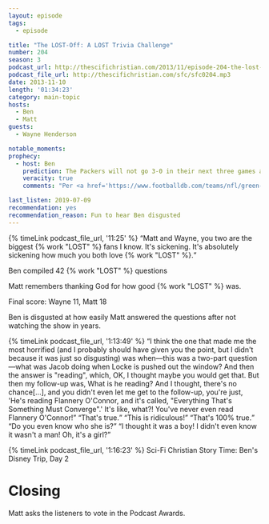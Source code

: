 ```yaml
---
layout: episode
tags:
  - episode

title: "The LOST-Off: A LOST Trivia Challenge"
number: 204
season: 3
podcast_url: http://thescifichristian.com/2013/11/episode-204-the-lost-off-a-lost-trivia-challenge/
podcast_file_url: http://thescifichristian.com/sfc/sfc0204.mp3
date: 2013-11-10
length: '01:34:23'
category: main-topic
hosts:
  - Ben
  - Matt
guests:
  - Wayne Henderson

notable_moments:
prophecy:
  - host: Ben
    prediction: The Packers will not go 3-0 in their next three games against the Eagles, Giants, and Vikings while Aaron Rodgers is out (as predicted by Wayne Henderson).
    veracity: true
    comments: "Per <a href='https://www.footballdb.com/teams/nfl/green-bay-packers/results/2013'>The Football Database</a>, the Packers went 0-2-1."

last_listen: 2019-07-09
recommendation: yes
recommendation_reason: Fun to hear Ben disgusted
---
```

<div class="quote">
  {% timeLink podcast_file_url, '11:25' %}
  <q class="ben">Matt and Wayne, you two are the biggest {% work "LOST" %} fans I know. It's sickening. It's absolutely sickening how much you both love {% work "LOST" %}.</q>
</div>

Ben compiled 42 {% work "LOST" %} questions

Matt remembers thanking God for how good {% work "LOST" %} was. 

Final score: Wayne 11, Matt 18

Ben is disgusted at how easily Matt answered the questions after not watching the show in years. 

<div class="quote">
  {% timeLink podcast_file_url, '1:13:49' %}
  <q class="ben">I think the one that made me the most horrified (and I probably should have given you the point, but I didn't because it was just so disgusting) was when—this was a two-part question—what was Jacob doing when Locke is pushed out the window? And then the answer is "reading", which, OK, I thought maybe you would get that. But then my follow-up was, What is he reading? And I thought, there's no chance[...], and you didn't even let me get to the follow-up, you're just, 'He's reading Flannery O'Connor, and it's called, "Everything That's Something Must Converge".' It's like, what?! You've never even read Flannery O'Connor!</q>
  <q class="matt">That's true.</q>
  <q class="ben">This is ridiculous!</q>
  <q class="matt">That's 100% true.</q>
  <q class="ben">Do you even know who she is?</q>
  <q class="matt">I thought it was a boy! I didn't even know it wasn't a man! Oh, it's a girl?</q>
</div>

{% timeLink podcast_file_url, '1:16:23' %} Sci-Fi Christian Story Time: Ben's Disney Trip, Day 2



# Closing
Matt asks the listeners to vote in the Podcast Awards. 